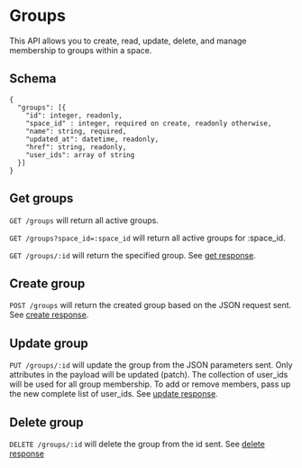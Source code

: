 Groups
========

This API allows you to create, read, update, delete, and manage membership to groups within a space.

Schema  <a name='schema'><a>
------------
```
{
  "groups": [{
    "id": integer, readonly,
    "space_id" : integer, required on create, readonly otherwise,
    "name": string, required,
    "updated_at": datetime, readonly,
    "href": string, readonly,
    "user_ids": array of string
  }]
}
```


Get groups
------------
`GET /groups` will return all active groups.

`GET /groups?space_id=:space_id` will return all active groups for :space_id.

`GET /groups/:id` will return the specified group. See [get response](responses.md#get).


Create group
-----------
`POST /groups` will return the created group based on the JSON request sent. See [create response](responses.md#create).


Update group
---------------
`PUT /groups/:id` will update the group from the JSON parameters sent. Only attributes in the payload will be updated (patch).
The collection of user_ids will be used for all group membership. To add or remove members, pass up the new complete list of user_ids.
See [update response](responses.md#update).


Delete group
---------------
`DELETE /groups/:id` will delete the group from the id sent. See [delete response](responses.md#delete)


